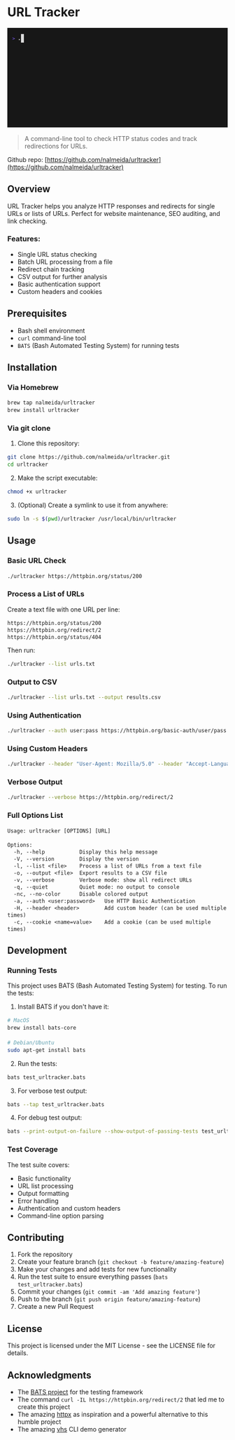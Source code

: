 # URL Tracker

![urltracker demo](docs/demo/demo.gif)

> A command-line tool to check HTTP status codes and track redirections for URLs.

Github repo: [https://github.com/nalmeida/urltracker](https://github.com/nalmeida/urltracker)

## Overview

URL Tracker helps you analyze HTTP responses and redirects for single URLs or lists of URLs. Perfect for website maintenance, SEO auditing, and link checking.

### Features:

- Single URL status checking
- Batch URL processing from a file
- Redirect chain tracking
- CSV output for further analysis
- Basic authentication support
- Custom headers and cookies

## Prerequisites

- Bash shell environment
- `curl` command-line tool
- `BATS` (Bash Automated Testing System) for running tests

## Installation

### Via Homebrew

```bash
brew tap nalmeida/urltracker
brew install urltracker
```

### Via git clone 

1. Clone this repository:
```bash
git clone https://github.com/nalmeida/urltracker.git
cd urltracker
```

2. Make the script executable:
```bash
chmod +x urltracker
```

3. (Optional) Create a symlink to use it from anywhere:
```bash
sudo ln -s $(pwd)/urltracker /usr/local/bin/urltracker
```

## Usage

### Basic URL Check

```bash
./urltracker https://httpbin.org/status/200
```

### Process a List of URLs

Create a text file with one URL per line:
```
https://httpbin.org/status/200
https://httpbin.org/redirect/2
https://httpbin.org/status/404
```

Then run:
```bash
./urltracker --list urls.txt
```

### Output to CSV

```bash
./urltracker --list urls.txt --output results.csv
```

### Using Authentication

```bash
./urltracker --auth user:pass https://httpbin.org/basic-auth/user/pass
```

### Using Custom Headers

```bash
./urltracker --header "User-Agent: Mozilla/5.0" --header "Accept-Language: en-US" https://httpbin.org/status/200
```

### Verbose Output

```bash
./urltracker --verbose https://httpbin.org/redirect/2
```

### Full Options List

```
Usage: urltracker [OPTIONS] [URL]

Options:
  -h, --help           Display this help message
  -V, --version        Display the version
  -l, --list <file>    Process a list of URLs from a text file
  -o, --output <file>  Export results to a CSV file
  -v, --verbose        Verbose mode: show all redirect URLs
  -q, --quiet          Quiet mode: no output to console
  -nc, --no-color      Disable colored output
  -a, --auth <user:password>   Use HTTP Basic Authentication
  -H, --header <header>        Add custom header (can be used multiple times)
  -c, --cookie <name=value>    Add a cookie (can be used multiple times)
```

## Development

### Running Tests

This project uses BATS (Bash Automated Testing System) for testing. To run the tests:

1. Install BATS if you don't have it:
```bash
# MacOS
brew install bats-core

# Debian/Ubuntu
sudo apt-get install bats
```

2. Run the tests:
```bash
bats test_urltracker.bats
```

3. For verbose test output:
```bash
bats --tap test_urltracker.bats
```

4. For debug test output:
```bash
bats --print-output-on-failure --show-output-of-passing-tests test_urltracker.bats
```

### Test Coverage

The test suite covers:
- Basic functionality
- URL list processing
- Output formatting
- Error handling
- Authentication and custom headers
- Command-line option parsing

## Contributing

1. Fork the repository
2. Create your feature branch (`git checkout -b feature/amazing-feature`)
3. Make your changes and add tests for new functionality
4. Run the test suite to ensure everything passes (`bats test_urltracker.bats`)
5. Commit your changes (`git commit -am 'Add amazing feature'`)
6. Push to the branch (`git push origin feature/amazing-feature`)
7. Create a new Pull Request

## License

This project is licensed under the MIT License - see the LICENSE file for details.

## Acknowledgments

- The [BATS project](https://github.com/bats-core/bats-core) for the testing framework
- The command `curl -IL https://httpbin.org/redirect/2` that led me to create this project
- The amazing [httpx](https://github.com/projectdiscovery/httpx) as inspiration and a powerful alternative to this humble project
- The amazing [vhs](https://github.com/charmbracelet/vhs) CLI demo generator